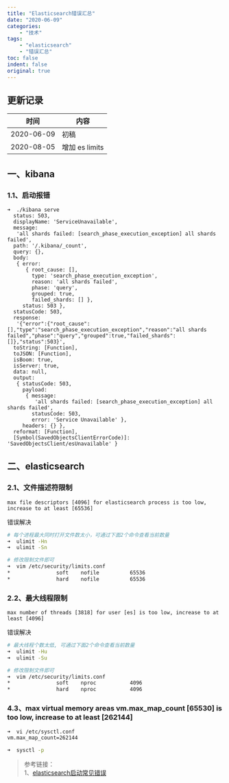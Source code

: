 ```yaml
---
title: "Elasticsearch错误汇总"
date: "2020-06-09"
categories:
    - "技术"
tags:
    - "elasticsearch"
    - "错误汇总"
toc: false
indent: false
original: true
--- 
```


## 更新记录

| 时间       | 内容           |
| ---------- | -------------- |
| 2020-06-09 | 初稿           |
| 2020-08-05 | 增加 es limits |

## 一、kibana

### 1.1、启动报错

``` log
➜  ./kibana serve
  status: 503,
  displayName: 'ServiceUnavailable',
  message:
   'all shards failed: [search_phase_execution_exception] all shards failed',
  path: '/.kibana/_count',
  query: {},
  body:
   { error:
      { root_cause: [],
        type: 'search_phase_execution_exception',
        reason: 'all shards failed',
        phase: 'query',
        grouped: true,
        failed_shards: [] },
     status: 503 },
  statusCode: 503,
  response:
   '{"error":{"root_cause":[],"type":"search_phase_execution_exception","reason":"all shards failed","phase":"query","grouped":true,"failed_shards":[]},"status":503}',
  toString: [Function],
  toJSON: [Function],
  isBoom: true,
  isServer: true,
  data: null,
  output:
   { statusCode: 503,
     payload:
      { message:
         'all shards failed: [search_phase_execution_exception] all shards failed',
        statusCode: 503,
        error: 'Service Unavailable' },
     headers: {} },
  reformat: [Function],
  [Symbol(SavedObjectsClientErrorCode)]: 'SavedObjectsClient/esUnavailable' }
```

## 二、elasticsearch

### 2.1、文件描述符限制

``` log
max file descriptors [4096] for elasticsearch process is too low, increase to at least [65536]
```

错误解决

``` zsh
# 每个进程最大同时打开文件数太小，可通过下面2个命令查看当前数量
➜  ulimit -Hn
➜  ulimit -Sn

# 修改限制文件即可
➜  vim /etc/security/limits.conf
*               soft    nofile          65536
*               hard    nofile          65536
```

### 2.2、最大线程限制

``` log
max number of threads [3818] for user [es] is too low, increase to at least [4096]
```

错误解决

``` zsh
# 最大线程个数太低, 可通过下面2个命令查看当前数量
➜  ulimit -Hu
➜  ulimit -Su

# 修改限制文件即可
➜  vim /etc/security/limits.conf
*               soft    nproc           4096
*               hard    nproc           4096
```

### 4.3、max virtual memory areas vm.max_map_count [65530] is too low, increase to at least [262144]

``` zsh
➜  vi /etc/sysctl.conf
vm.max_map_count=262144

➜  sysctl -p
```

> 参考链接：  
> 1、[elasticsearch启动常见错误](https://www.cnblogs.com/zhi-leaf/p/8484337.html)  
>